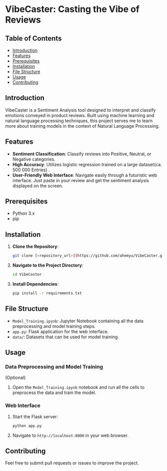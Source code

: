 # VibeCaster: Casting the Vibe of Reviews

<!-- ![VibeCaster Logo](/assets/logo.png)-->  <!-- Uncomment this line and add a logo image here -->

## Table of Contents

- [Introduction](#introduction)
- [Features](#features)
- [Prerequisites](#prerequisites)
- [Installation](#installation)
- [File Structure](#file-structure)
- [Usage](#usage)
- [Contributing](#contributing)

## Introduction

VibeCaster is a Sentiment Analysis tool designed to interpret and classify emotions conveyed in product reviews. Built using machine learning and natural language processing techniques, this project serves me to learn more about training models in the context of Natural Language Processing.

## Features

- **Sentiment Classification**: Classify reviews into Positive, Neutral, or Negative categories.
- **High Accuracy**: Utilizes logistic regression trained on a large dataset(ca. 500 000 Entries) .
- **User-Friendly Web Interface**: Navigate easily through a futuristic web interface. Just paste in your review and get the sentiment analysis displayed on the screen.

## Prerequisites

- Python 3.x
- pip

## Installation

1. **Clone the Repository**:
    ```bash
    git clone [<repository_url>](https://github.com/ahemyu/VibeCaster.git)
    ```

2. **Navigate to the Project Directory**:
    ```bash
    cd VibeCaster
    ```

3. **Install Dependencies**:
    ```bash
    pip install -r requirements.txt
    ```

## File Structure

- `Model_Training.ipynb`: Jupyter Notebook containing all the data preprocessing and model training steps.
- `app.py`: Flask application for the web interface.
- `data/`: Datasets that can be  used for model training.

## Usage

### Data Preprocessing and Model Training
(Optional)
1. Open the `Model_Training.ipynb` notebook and run all the cells to preprocess the data and train the model.

### Web Interface

1. Start the Flask server:
    ```bash
    python app.py
    ```

2. Navigate to `http://localhost:8000` in your web browser.

## Contributing

Feel free to submit pull requests or issues to improve the project.
